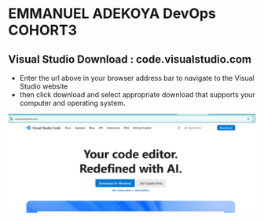 # EMMANUEL ADEKOYA DevOps COHORT3

## Visual Studio Download : **code.visualstudio.com**

- Enter the url  above in your browser address bar to navigate to the Visual Studio website
- then click download and select appropriate download that supports your computer and operating system.

![sudo](./img/vscode_download.png)



